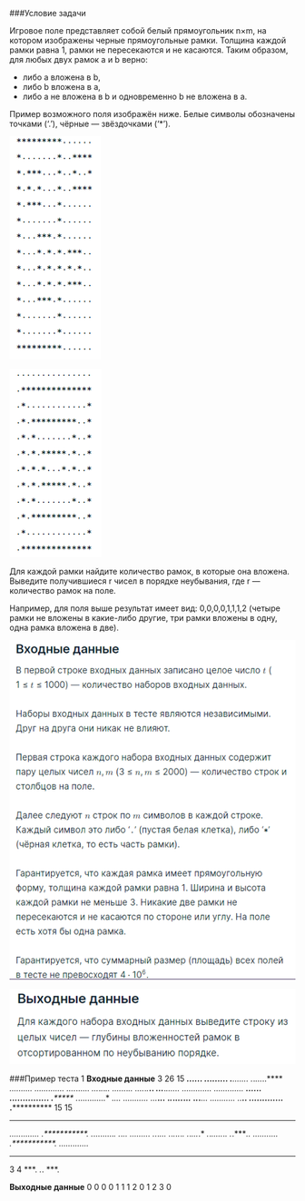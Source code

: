 ###Условие задачи

Игровое поле представляет собой белый прямоугольник n×m, на котором изображены черные прямоугольные рамки. Толщина каждой рамки равна 1, рамки не пересекаются и не касаются. Таким образом, для любых двух рамок a и b верно:

* либо a вложена в b,
* либо b вложена в a,
* либо a не вложена в b и одновременно b не вложена в a.

Пример возможного поля изображён ниже. Белые символы обозначены точками (‘.’), чёрные — звёздочками (‘*’).

![Alt text](../images/image09.png)

![Alt text](../images/image09-1.png)

Для каждой рамки найдите количество рамок, в которые она вложена. Выведите получившиеся r чисел в порядке неубывания, где r — количество рамок на поле.

Например, для поля выше результат имеет вид: 0,0,0,0,1,1,1,2 (четыре рамки не вложены в какие-либо другие, три рамки вложены в одну, одна рамка вложена в две).

![Alt text](../images/input09.png)

![Alt text](../images/output09.png)

###Пример теста 1
__Входные данные__
3
26 15
*********......
*.......*..****
*.***...*..*..*
*.*.*...*..****
*.***...*......
*.......*......
*...***.*......
*...*.*.*.***..
*...*.*.*.*.*..
*...*.*.*.***..
*...***.*......
*.......*......
*.......*......
*********......
...............
.**************
.*............*
.*.*********..*
.*.*.......*..*
.*.*.*****.*..*
.*.*.*...*.*..*
.*.*.*****.*..*
.*.*.......*..*
.*.*********..*
.*............*
.**************
15 15
***************
*.............*
*.***********.*
*.*.........*.*
*.*.*******.*.*
*.*.*.....*.*.*
*.*.*.***.*.*.*
*.*.*.*.*.*.*.*
*.*.*.***.*.*.*
*.*.*.....*.*.*
*.*.*******.*.*
*.*.........*.*
*.***********.*
*.............*
***************
3 4
***.
*.*.
***.

__Выходные данные__
0 0 0 0 1 1 1 2 
0 1 2 3 
0 